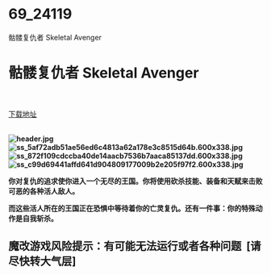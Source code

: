 # 69_24119
骷髅复仇者 Skeletal Avenger
# 骷髅复仇者 Skeletal Avenger
 <br/></br>
[下载地址](https://www.switch520.cc/article/24119 "下载地址")
<br/></br>

<p><strong><img title="header.jpg" src="https://www.switch520.cc/muke_img/2021_11_05_f37403562d5d0.jpg" alt="header.jpg"></strong><br>
<strong><img title="ss_5af72adb51ae56ed6c4813a62a178e3c8515d64b.600x338.jpg" src="https://www.switch520.cc/muke_img/2021_11_05_2b59788d2caee.jpg" alt="ss_5af72adb51ae56ed6c4813a62a178e3c8515d64b.600x338.jpg"></strong><br>
<strong><img title="ss_872f109cdccba40de14aacb7536b7aaca85137dd.600x338.jpg" src="https://www.switch520.cc/muke_img/2021_11_05_0c9f9b695ce53.jpg" alt="ss_872f109cdccba40de14aacb7536b7aaca85137dd.600x338.jpg"></strong><br>
<strong><img title="ss_c99d69441affd641d904809177009b2e205f97f2.600x338.jpg" src="https://www.switch520.cc/muke_img/2021_11_05_acb147dbaa854.jpg" alt="ss_c99d69441affd641d904809177009b2e205f97f2.600x338.jpg">&nbsp;</strong></p>
<p><strong>你对复仇的追求使你进入一个无尽的王国。你将使用砍杀技能、装备和天赋来击败可恶的各种活人敌人。</strong></p>
<p><strong>而这些活人所在的王国正在恐惧中等待着你的亡灵复仇。还有一件事：你的特殊动作是自我斩杀。</strong></p>
<h2><strong>魔改游戏风险提示：有可能无法运行或者各种问题 &nbsp;[请尽快转大气层]</strong></h2>



